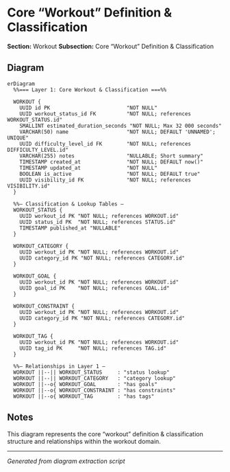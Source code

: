 # Core “Workout” Definition & Classification

**Section:** Workout
**Subsection:** Core “Workout” Definition & Classification

## Diagram

```mermaid
erDiagram
  %%=== Layer 1: Core Workout & Classification ===%%

  WORKOUT {
    UUID id PK                         "NOT NULL"
    UUID workout_status_id FK          "NOT NULL; references WORKOUT_STATUS.id"
    SMALLINT estimated_duration_seconds "NOT NULL; Max 32 000 seconds"
    VARCHAR(50) name                   "NOT NULL; DEFAULT 'UNNAMED'; UNIQUE"
    UUID difficulty_level_id FK        "NOT NULL; references DIFFICULTY_LEVEL.id"
    VARCHAR(255) notes                 "NULLABLE; Short summary"
    TIMESTAMP created_at               "NOT NULL; DEFAULT now()"
    TIMESTAMP updated_at               "NOT NULL"
    BOOLEAN is_active                  "NOT NULL; DEFAULT true"
    UUID visibility_id FK              "NOT NULL; references VISIBILITY.id"
  }

  %%— Classification & Lookup Tables —
  WORKOUT_STATUS {
    UUID workout_id PK "NOT NULL; references WORKOUT.id"
    UUID status_id PK  "NOT NULL; references STATUS.id"
    TIMESTAMP published_at "NULLABLE"
  }

  WORKOUT_CATEGORY {
    UUID workout_id PK "NOT NULL; references WORKOUT.id"
    UUID category_id PK "NOT NULL; references CATEGORY.id"
  }

  WORKOUT_GOAL {
    UUID workout_id PK "NOT NULL; references WORKOUT.id"
    UUID goal_id PK    "NOT NULL; references GOAL.id"
  }

  WORKOUT_CONSTRAINT {
    UUID workout_id PK "NOT NULL; references WORKOUT.id"
    UUID category_id PK "NOT NULL; references CATEGORY.id"
  }

  WORKOUT_TAG {
    UUID workout_id PK "NOT NULL; references WORKOUT.id"
    UUID tag_id PK     "NOT NULL; references TAG.id"
  }

  %%— Relationships in Layer 1 —
  WORKOUT ||--|| WORKOUT_STATUS     : "status lookup"
  WORKOUT ||--|| WORKOUT_CATEGORY   : "category lookup"
  WORKOUT ||--o{ WORKOUT_GOAL       : "has goals"
  WORKOUT ||--o{ WORKOUT_CONSTRAINT : "has constraints"
  WORKOUT ||--o{ WORKOUT_TAG        : "has tags"
```

## Notes

This diagram represents the core “workout” definition & classification structure and relationships within the workout domain.

---
*Generated from diagram extraction script*
